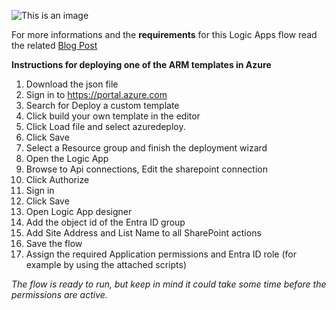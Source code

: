 ![This is an image](https://www.inthecloud247.com/wp-content/uploads/2022/01/Azure-Logic-Apps-GitHub01.png)

For more informations and the **requirements** for this Logic Apps flow read the related [Blog Post](https://inthecloud247.com/revoke-user-access-in-case-of-an-emergency-with-a-single-click/)

**Instructions for deploying one of the ARM templates in Azure**

1. Download the json file
1. Sign in to https://portal.azure.com
1. Search for Deploy a custom template
1. Click build your own template in the editor
1. Click Load file and select azuredeploy.
1. Click Save
1. Select a Resource group and finish the deployment wizard
1. Open the Logic App
1. Browse to Api connections, Edit the sharepoint connection
1. Click Authorize
1. Sign in
1. Click Save
1. Open Logic App designer
1. Add the object id of the Entra ID group
1. Add Site Address and List Name to all SharePoint actions
1. Save the flow
1. Assign the required Application permissions and Entra ID role (for example by using the attached scripts)

*The flow is ready to run, but keep in mind it could take some time before the permissions are active.*
